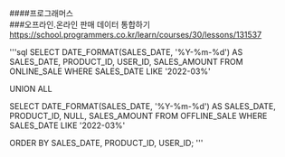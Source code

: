 ####프로그래머스 <br>
###오프라인.온라인 판매 데이터 통합하기 <br>
<https://school.programmers.co.kr/learn/courses/30/lessons/131537>

'''sql
SELECT DATE_FORMAT(SALES_DATE, '%Y-%m-%d') AS SALES_DATE, PRODUCT_ID, USER_ID, SALES_AMOUNT
FROM ONLINE_SALE
WHERE SALES_DATE LIKE '2022-03%'

UNION ALL

SELECT DATE_FORMAT(SALES_DATE, '%Y-%m-%d') AS SALES_DATE, PRODUCT_ID, NULL, SALES_AMOUNT
FROM OFFLINE_SALE
WHERE SALES_DATE LIKE '2022-03%'

ORDER BY SALES_DATE, PRODUCT_ID, USER_ID;
'''
